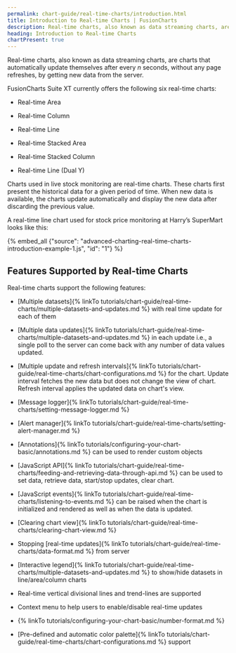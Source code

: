 ```yaml
---
permalink: chart-guide/real-time-charts/introduction.html
title: Introduction to Real-time Charts | FusionCharts
description: Real-time charts, also known as data streaming charts, are charts that automatically update themselves after every n seconds, without any page refreshes
heading: Introduction to Real-time Charts
chartPresent: true
---
```


Real-time charts, also known as data streaming charts, are charts that automatically update themselves after every *n* seconds, without any page refreshes, by getting new data from the server.

FusionCharts Suite XT currently offers the following six real-time charts:

* Real-time Area

* Real-time Column

* Real-time Line

* Real-time Stacked Area

* Real-time Stacked Column

* Real-time Line (Dual Y)

Charts used in live stock monitoring are real-time charts. These charts first present the historical data for a given period of time. When new data is available, the charts update automatically and display the new data after discarding the previous value.

A real-time line chart used for stock price monitoring at Harry’s SuperMart looks like this:

{% embed_all {"source": "advanced-charting-real-time-charts-introduction-example-1.js", "id": "1"} %}

## Features Supported by Real-time Charts

Real-time charts support the following features:

* [Multiple datasets]{% linkTo tutorials/chart-guide/real-time-charts/multiple-datasets-and-updates.md %} with real time update for each of them

* [Multiple data updates]{% linkTo tutorials/chart-guide/real-time-charts/multiple-datasets-and-updates.md %} in each update i.e., a single poll to the server can come back with any number of data values updated.

* [Multiple update and refresh intervals]{% linkTo tutorials/chart-guide/real-time-charts/chart-configurations.md %} for the chart. Update interval fetches the new data but does not change the view of chart. Refresh interval applies the updated data on chart's view.

* [Message logger]{% linkTo tutorials/chart-guide/real-time-charts/setting-message-logger.md %}

* [Alert manager]{% linkTo tutorials/chart-guide/real-time-charts/setting-alert-manager.md %}

* [Annotations]{% linkTo tutorials/configuring-your-chart-basic/annotations.md %} can be used to render custom objects

* [JavaScript API]{% linkTo tutorials/chart-guide/real-time-charts/feeding-and-retrieving-data-through-api.md %} can be used to set data, retrieve data, start/stop updates, clear chart.

* [JavaScript events]{% linkTo tutorials/chart-guide/real-time-charts/listening-to-events.md %} can be raised when the chart is initialized and rendered as well as when the data is updated.

* [Clearing chart view]{% linkTo tutorials/chart-guide/real-time-charts/clearing-chart-view.md %}

* Stopping [real-time updates]{% linkTo tutorials/chart-guide/real-time-charts/data-format.md %} from server

* [Interactive legend]{% linkTo tutorials/chart-guide/real-time-charts/multiple-datasets-and-updates.md %} to show/hide datasets in line/area/column charts

* Real-time vertical divisional lines and trend-lines are supported

* Context menu to help users to enable/disable real-time updates

* {% linkTo tutorials/configuring-your-chart-basic/number-format.md %}

* [Pre-defined and automatic color palette]{% linkTo tutorials/chart-guide/real-time-charts/chart-configurations.md %} support